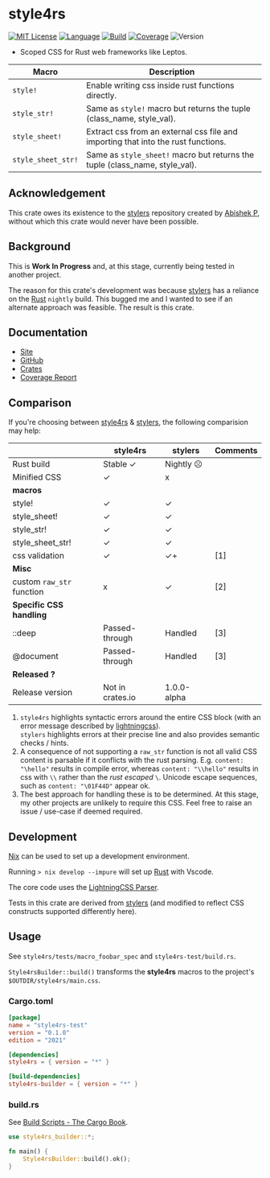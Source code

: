 # style4rs

[![MIT License](https://img.shields.io/github/license/nigeleke/style4rs?style=plastic)](https://github.com/nigeleke/style4rs/blob/main/LICENCE.md)
[![Language](https://img.shields.io/badge/language-Rust-blue.svg?style=plastic)](https://www.rust-lang.org/)
[![Build](https://img.shields.io/github/actions/workflow/status/nigeleke/style4rs/acceptance.yml?style=plastic)](https://github.com/nigeleke/style4rs/actions/workflows/acceptance.yml)
[![Coverage](https://img.shields.io/codecov/c/github/nigeleke/style4rs?style=plastic)](https://codecov.io/gh/nigeleke/style4rs)
![Version](https://img.shields.io/github/v/tag/nigeleke/style4rs?style=plastic)

* Scoped CSS for Rust web frameworks like Leptos.
  
| Macro              | Description                                                                       |
|--------------------|-----------------------------------------------------------------------------------|
| `style!`           | Enable writing css inside rust functions directly.                                |
| `style_str!`       | Same as `style!` macro but returns the tuple (class_name, style_val).             |
| `style_sheet!`     | Extract css from an external css file and importing that into the rust functions. |
| `style_sheet_str!` | Same as `style_sheet!` macro but returns the tuple (class_name, style_val).       |

## Acknowledgement

This crate owes its existence to the [stylers](https://github.com/abishekatp/stylers) repository created by [Abishek P](https://github.com/abishekatp), without which this crate would never have been possible.

## Background

This is **Work In Progress** and, at this stage, currently being tested in another project.

The reason for this crate's development was because [stylers](https://github.com/abishekatp/stylers) has a reliance on the [Rust](https://www.rust-lang.org/) `nightly` build. This bugged me and I wanted to see if an alternate approach was feasible. The result is this crate.

## Documentation

* [Site](https://nigeleke.github.io/style4rs)
* [GitHub](https://github.com/nigeleke/style4rs)
* [Crates](https://nigeleke.github.io/style4rs/core/index.html)
* [Coverage Report](https://nigeleke.github.io/style4rs/coverage/index.html)

## Comparison

If you're choosing between [style4rs](https://nigeleke.github.io/style4rs/) & [stylers](https://github.com/abishekatp/stylers), the following comparision may help:

|                           | style4rs         | stylers     | Comments |
|---------------------------|------------------|-------------|----------|
| Rust build                | Stable ✓         | Nightly ☹   |          |
| Minified CSS              | ✓                | x           |          |
| __macros__                |                  |             |          |
| style!                    | ✓                | ✓           |          |
| style_sheet!              | ✓                | ✓           |          |
| style_str!                | ✓                | ✓           |          |
| style_sheet_str!          | ✓                | ✓           |          |
| css validation            | ✓                | ✓+          | [1]      |
| __Misc__                  |                  |             |          |
| custom `raw_str` function | x                | ✓           | [2]      |
| __Specific CSS handling__ |                  |             |          |
| ::deep                    | Passed-through   | Handled     | [3]      |
| @document                 | Passed-through   | Handled     | [3]      |
| __Released ?__            |                  |             |          |
| Release version           | Not in crates.io | 1.0.0-alpha |          |

   1. `style4rs` highlights syntactic errors around the entire CSS block (with an error message described by [lightningcss](https://lightningcss.dev/)).<br/>`stylers` highlights errors at their precise line and also provides semantic checks / hints.                                                           
   2. A consequence of not supporting a `raw_str` function is not all valid CSS content is parsable if it conflicts with the rust parsing. E.g. `content: "\hello"` results in compile error, whereas `content: "\\hello"` results in css with `\\` rather than the _rust escaped_ `\`. Unicode escape sequences, such as `content: "\01F44D"` appear ok.
   3. The best approach for handling these is to be determined. At this stage, my other projects are unlikely to require this CSS. Feel free to raise an issue / use-case if deemed required.

## Development

[Nix](https://nixos.org/) can be used to set up a development environment.

Running `> nix develop --impure` will set up [Rust](https://www.rust-lang.org/) with Vscode.

The core code uses the [LightningCSS Parser](https://lightningcss.dev/).

Tests in this crate are derived from [stylers](https://github.com/abishekatp/stylers) (and modified to reflect CSS constructs supported differently here).


## Usage

See `style4rs/tests/macro_foobar_spec` and `style4rs-test/build.rs`.

`Style4rsBuilder::build()` transforms the __style4rs__ macros to the project's `$OUTDIR/style4rs/main.css`.

### Cargo.toml

```toml
[package]
name = "style4rs-test"
version = "0.1.0"
edition = "2021"

[dependencies]
style4rs = { version = "*" }

[build-dependencies]
style4rs-builder = { version = "*" }
```

### build.rs

See [Build Scripts - The Cargo Book](https://doc.rust-lang.org/cargo/reference/build-scripts.html).

```rust
use style4rs_builder::*;

fn main() {
    Style4rsBuilder::build().ok();
}
```

